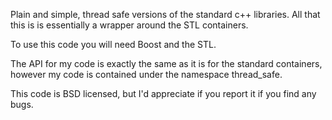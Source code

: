 Plain and simple, thread safe versions of the standard c++ libraries.  All that this is is essentially a wrapper around the STL containers.

To use this code you will need Boost and the STL.

The API for my code is exactly the same as it is for the standard containers, however my code is contained under the namespace thread\_safe.

This code is BSD licensed, but I'd appreciate if you report it if you find any bugs.